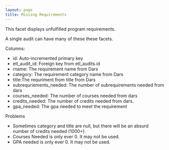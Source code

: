 ```yaml
---
layout: page
title: Missing Requirements
---
```


This facet displays unfulfilled program requirements.

A single audit can have many of these these facets.

Columns:

- id: Auto-incremented primary key
- etl_audit_id: Foreign key from etl_audits.id
- rname: The requirement name from Dars
- category: The requirement category name from Dars
- title:The requriment from title from Dars
- subrequriements_needed: The number of subrequirements needed from dars
- courses_needed: The number of courses needed from dars
- credits_needed: The number of credits needed from dars.
- gpa_needed: The gpa needed to meet the requirement


Problems

- Sometimes category and title are null, but there will be an absurd number of credits needed (1000+).
- Courses Needed is only ever 0. It may not be used.
- GPA needed is only ever 0. It may not be used.
